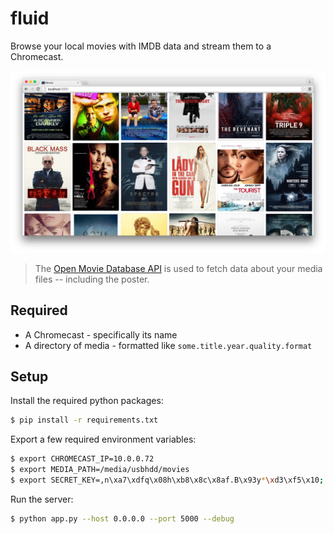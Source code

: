 fluid
===

Browse your local movies with IMDB data and stream them to a Chromecast.


![Fluid](static/images/sample.jpg)

> The [Open Movie Database API](http://www.omdbapi.com/) is used to fetch data
> about your media files -- including the poster.

## Required

- A Chromecast - specifically its name
- A directory of media  - formatted like `some.title.year.quality.format`

## Setup

Install the required python packages:
```bash
$ pip install -r requirements.txt
```

Export a few required environment variables:
```bash
$ export CHROMECAST_IP=10.0.0.72
$ export MEDIA_PATH=/media/usbhdd/movies
$ export SECRET_KEY=,n\xa7\xdfq\x08h\xb8\x8c\x8af.B\x93y*\xd3\xf5\x10;
```

Run the server:
```bash
$ python app.py --host 0.0.0.0 --port 5000 --debug
```
